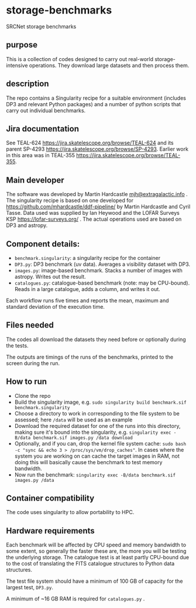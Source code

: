 # storage-benchmarks
SRCNet storage benchmarks

## purpose

This is a collection of codes designed to carry out real-world
storage-intensive operations. They download large datasets and then process them.

## description

The repo contains a Singularity recipe for a suitable environment (includes DP3 and relevant Python packages) and a number of python scripts that carry out individual benchmarks.

## Jira documentation

See TEAL-624 https://jira.skatelescope.org/browse/TEAL-624 and its parent SP-4293 https://jira.skatelescope.org/browse/SP-4293. Earlier work in this area was in TEAL-355 https://jira.skatelescope.org/browse/TEAL-355.

## Main developer

The software was developed by Martin Hardcastle mjh@extragalactic.info . The singularity recipe is based on one developed for https://github.com/mhardcastle/ddf-pipeline/ by Martin Hardcastle and Cyril Tasse. Data used was supplied by Ian Heywood and the LOFAR Surveys KSP https://lofar-surveys.org/ . The actual operations used are based on DP3 and astropy.

## Component details:

* `benchmark.singularity`: a singularity recipe for the container
* `DP3.py`: DP3 benchmark (uv data). Averages a visibility dataset with DP3.
* `images.py`: image-based benchmark. Stacks a number of images with astropy. Writes out the result.
* `catalogues.py`: catalogue-based benchmark (note: may be CPU-bound). Reads in a large catalogue, adds a column, and writes it out.

Each workflow runs five times and reports the mean, maximum and standard deviation of the execution time.

## Files needed

The codes all download the datasets they need before or optionally during the tests.

The outputs are timings of the runs of the benchmarks, printed to the screen during the run.

## How to run

* Clone the repo
* Build the singularity image, e.g. `sudo singularity build benchmark.sif benchmark.singularity`
* Choose a directory to work in corresponding to the file system to be assessed; here `/data` will be used as an example
* Download the required dataset for one of the runs into this directory, making sure it's bound into the singularity, e.g. `singularity exec -B/data benchmark.sif images.py /data download`
* Optionally, and if you can, drop the kernel file system cache: `sudo bash -c "sync && echo 3 > /proc/sys/vm/drop_caches"`. In cases where the system you are working on can cache the target images in RAM, not doing this will basically cause the benchmark to test memory bandwidth.
* Now run the benchmark:  `singularity exec -B/data benchmark.sif images.py /data`

## Container compatibility

The code uses singularity to allow portability to HPC.

## Hardware requirements

Each benchmark will be affected by CPU speed and memory bandwidth to some extent, so generally the faster these are, the more you will be testing the underlying storage. The catalogue test is at least partly CPU-bound due to the cost of translating the FITS catalogue structures to Python data structures.

The test file system should have a minimum of 100 GB of capacity for the largest test, `DP3.py`.

A minimum of ~16 GB RAM is required for `catalogues.py` .
